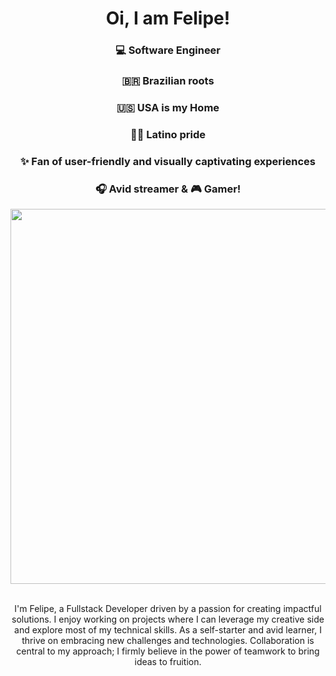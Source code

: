 <h1 align="center"> Oi, I am Felipe!</h1>
<div background-image: url('https://github.com/fliperamos88/fliperamos88/assets/129113618/ca6842ef-6859-44df-b4c5-c6a537465f60')></div>
<div align="center" backgroundI>
     <h3>💻 Software Engineer </h3>  
     <h3>🇧🇷 Brazilian roots </h3>  
     <h3>🇺🇸  USA is my Home</h3>  
     <h3>✌🏼 Latino pride</h3>  
     <h3> ✨ Fan of user-friendly and visually captivating experiences</h3> 
     <h3> 🎧 Avid streamer & 🎮 Gamer!</h3>  

</div>

<div align="center">
   <img src='https://github.com/fliperamos88/fliperamos88/assets/129113618/ca6842ef-6859-44df-b4c5-c6a537465f60' width=600 style="border-radius:50"/>
</div>   <br>



<p style="text-align: center;">I'm Felipe, a Fullstack Developer driven by a passion for creating impactful solutions. I enjoy working on projects where I can leverage my creative side and explore most of my technical skills. As a self-starter and avid learner, I thrive on embracing new challenges and technologies. Collaboration is central to my approach; I firmly believe in the power of teamwork to bring ideas to fruition. </p>










